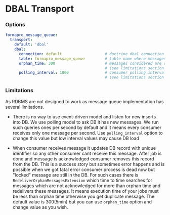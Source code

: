# DBAL Transport

### Options

```yaml
formapro_message_queue:
  transport:
    default: 'dbal'
    dbal:
      connection: default                   # doctrine dbal connection name
      table: formapro_message_queue         # table name where messages will be stored
      orphan_time: 300                      # messages considered are orphans after this time in seconds
                                            # (see limitations section for more details)
      polling_interval: 1000                # consumer polling interval in milliseconds
                                            # (see limitations section for more details)
```

### Limitations

As RDBMS are not designed to work as message queue implementation has several limitations.
* There is no way to use event-driven model and listen for new inserts into DB. We use polling
model to ask DB it has new messages. We run such queries ones per second by default and it means
every consumer receives only one message per second. Use `polling_interval` option to change this
value but low interval values may cause DB load

* When consumer receives message it updates DB record with unique identifier so any other consumer
cant receive this message. After job is done and message is acknowledged consumer removes this record
from the DB. This is a success story but sometimes error happens and is possible when we got fatal error
consumer process is dead now but "locked" message are still in the DB. For such cases there is
`RedeliverOrphanMessagesExtension` which time to time searches for messages which are not acknowledged
for more than orphan time and redelivers these messages. It means execution time of your jobs must be
less than orphan time otherwise you get duplicate message. The default value is 300(5min) but you can
use `orphan_time` option and change value as you wish.

